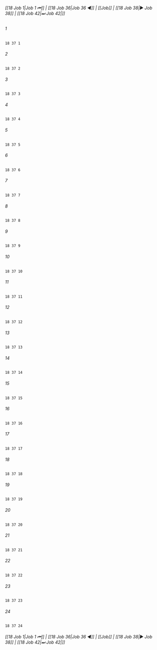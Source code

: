 
###### [[18 Job 1|Job 1 ⏮]] | [[18 Job 36|Job 36 ◀]] | [[Job]] | [[18 Job 38|▶ Job 38]] | [[18 Job 42|⏭ Job 42|]]

###### 1
``` verse
18 37 1 
```
###### 2
``` verse
18 37 2 
```
###### 3
``` verse
18 37 3 
```
###### 4
``` verse
18 37 4 
```
###### 5
``` verse
18 37 5 
```
###### 6
``` verse
18 37 6 
```
###### 7
``` verse
18 37 7 
```
###### 8
``` verse
18 37 8 
```
###### 9
``` verse
18 37 9 
```
###### 10
``` verse
18 37 10 
```
###### 11
``` verse
18 37 11 
```
###### 12
``` verse
18 37 12 
```
###### 13
``` verse
18 37 13 
```
###### 14
``` verse
18 37 14 
```
###### 15
``` verse
18 37 15 
```
###### 16
``` verse
18 37 16 
```
###### 17
``` verse
18 37 17 
```
###### 18
``` verse
18 37 18 
```
###### 19
``` verse
18 37 19 
```
###### 20
``` verse
18 37 20 
```
###### 21
``` verse
18 37 21 
```
###### 22
``` verse
18 37 22 
```
###### 23
``` verse
18 37 23 
```
###### 24
``` verse
18 37 24 
```

###### [[18 Job 1|Job 1 ⏮]] | [[18 Job 36|Job 36 ◀]] | [[Job]] | [[18 Job 38|▶ Job 38]] | [[18 Job 42|⏭ Job 42|]]


